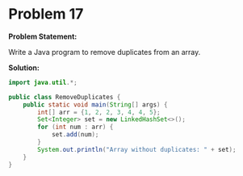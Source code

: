 # Problem 17

**Problem Statement:**

Write a Java program to remove duplicates from an array.

**Solution:**

```java
import java.util.*;

public class RemoveDuplicates {
    public static void main(String[] args) {
        int[] arr = {1, 2, 2, 3, 4, 4, 5};
        Set<Integer> set = new LinkedHashSet<>();
        for (int num : arr) {
            set.add(num);
        }
        System.out.println("Array without duplicates: " + set);
    }
}
```